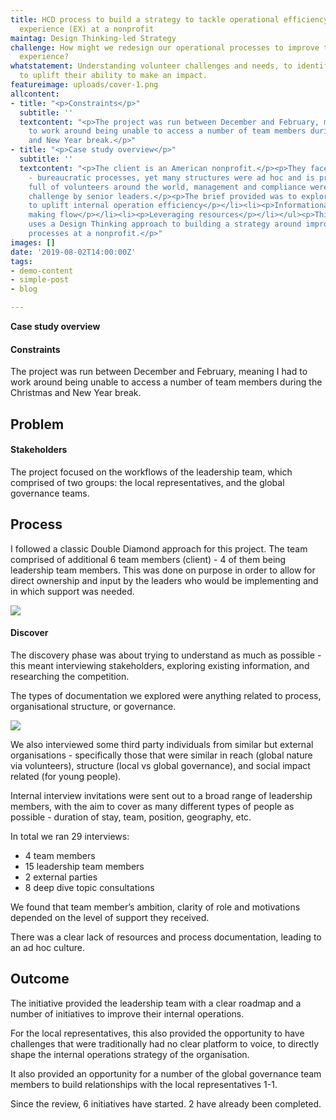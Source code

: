 ```yaml
---
title: HCD process to build a strategy to tackle operational efficiency and employee
  experience (EX) at a nonprofit
maintag: Design Thinking-led Strategy
challenge: How might we redesign our operational processes to improve the volunteer
  experience?
whatstatement: Understanding volunteer challenges and needs, to identify key opportunities
  to uplift their ability to make an impact.
featureimage: uploads/cover-1.png
allcontent:
- title: "<p>Constraints</p>"
  subtitle: ''
  textcontent: "<p>The project was run between December and February, meaning I had
    to work around being unable to access a number of team members during the Christmas
    and New Year break.</p>"
- title: "<p>Case study overview</p>"
  subtitle: ''
  textcontent: "<p>The client is an American nonprofit.</p><p>They faced many challenges
    - bureaucratic processes, yet many structures were ad hoc and is predominately
    full of volunteers around the world, management and compliance were cited as a
    challenge by senior leaders.</p><p>The brief provided was to explore:</p><ul><li><p>Opportunities
    to uplift internal operation efficiency</p></li><li><p>Informational and decision
    making flow</p></li><li><p>Leveraging resources</p></li></ul><p>This case study
    uses a Design Thinking approach to building a strategy around improving internal
    processes at a nonprofit.</p>"
images: []
date: '2019-08-02T14:00:00Z'
tags:
- demo-content
- simple-post
- blog

---
```

**Case study overview**

#### Constraints

The project was run between December and February, meaning I had to work around being unable to access a number of team members during the Christmas and New Year break.

## Problem

#### Stakeholders

The project focused on the workflows of the leadership team, which comprised of two groups: the local representatives, and the global governance teams.

## Process

I followed a classic Double Diamond approach for this project. The team comprised of additional 6 team members (client) - 4 of them being leadership team members. This was done on purpose in order to allow for direct ownership and input by the leaders who would be implementing and in which support was needed.

![](https://soph.ee/images/blog-images/43447-internal/1.%20Timeline.png)

#### Discover

The discovery phase was about trying to understand as much as possible - this meant interviewing stakeholders, exploring existing information, and researching the competition.

The types of documentation we explored were anything related to process, organisational structure, or governance.

![](https://soph.ee/images/blog-images/43447-internal/3.%20Files.png)

We also interviewed some third party individuals from similar but external organisations - specifically those that were similar in reach (global nature via volunteers), structure (local vs global governance), and social impact related (for young people).

Internal interview invitations were sent out to a broad range of leadership members, with the aim to cover as many different types of people as possible - duration of stay, team, position, geography, etc.

In total we ran 29 interviews:

* 4 team members
* 15 leadership team members
* 2 external parties
* 8 deep dive topic consultations

We found that team member’s ambition, clarity of role and motivations depended on the level of support they received.

There was a clear lack of resources and process documentation, leading to an ad hoc culture.

## Outcome

The initiative provided the leadership team with a clear roadmap and a number of initiatives to improve their internal operations.

For the local representatives, this also provided the opportunity to have challenges that were traditionally had no clear platform to voice, to directly shape the internal operations strategy of the organisation.

It also provided an opportunity for a number of the global governance team members to build relationships with the local representatives 1-1.

Since the review, 6 initiatives have started. 2 have already been completed.